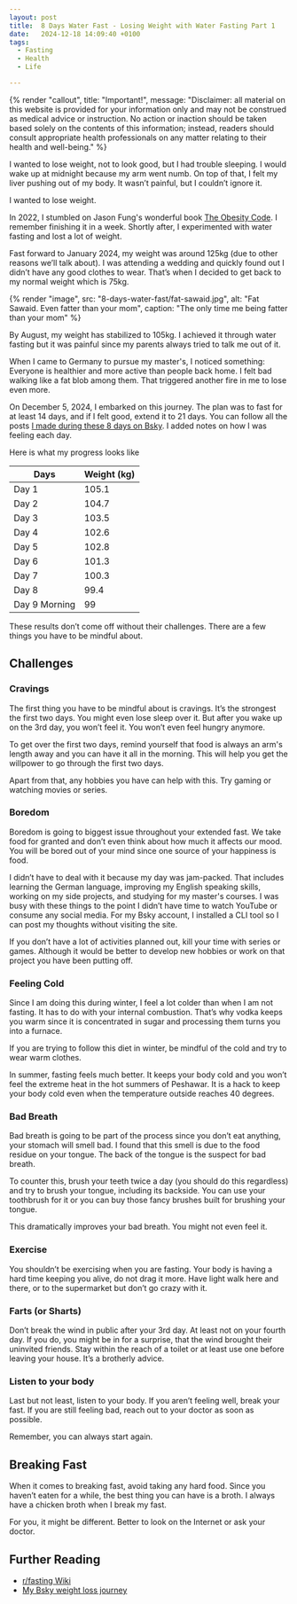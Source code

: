 ```yaml
---
layout: post
title:  8 Days Water Fast - Losing Weight with Water Fasting Part 1
date:   2024-12-18 14:09:40 +0100
tags:
  - Fasting
  - Health
  - Life

---
```


{% render "callout", title: "Important!", message: "Disclaimer: all material on this website is provided for your information only and may not be construed as medical advice or instruction. No action or inaction should be taken based solely on the contents of this information; instead, readers should consult appropriate health professionals on any matter relating to their health and well-being." %}

I wanted to lose weight, not to look good, but I had trouble sleeping. I would wake up at midnight because my arm went numb. On top of that, I felt my liver pushing out of my body. It wasn’t painful, but I couldn’t ignore it.

I wanted to lose weight.

In 2022, I stumbled on Jason Fung's wonderful book [The Obesity Code](https://www.goodreads.com/book/show/24945404-the-obesity-code). I remember finishing it in a week. Shortly after, I experimented with water fasting and lost a lot of weight.

Fast forward to January 2024, my weight was around 125kg (due to other reasons we’ll talk about). I was attending a wedding and quickly found out I didn’t have any good clothes to wear. That’s when I decided to get back to my normal weight which is 75kg.

{% render "image", src: "8-days-water-fast/fat-sawaid.jpg", alt: "Fat Sawaid. Even fatter than your mom", caption: "The only time me being fatter than your mom" %}

By August, my weight has stabilized to 105kg. I achieved it through water fasting but it was painful since my parents always tried to talk me out of it.

When I came to Germany to pursue my master's, I noticed something: Everyone is healthier and more active than people back home. I felt bad walking like a fat blob among them. That triggered another fire in me to lose even more.

On December 5, 2024, I embarked on this journey. The plan was to fast for at least 14 days, and if I felt good, extend it to 21 days. You can follow all the posts [I made during these 8 days on Bsky](https://bsky.app/profile/syedmsawaid.com/post/3lclqlp37ds2y). I added notes on how I was feeling each day.

Here is what my progress looks like

| Days          | Weight (kg) |
|---------------|-------------|
| Day 1         | 105.1       |
| Day 2         | 104.7       |
| Day 3         | 103.5       |
| Day 4         | 102.6       |
| Day 5         | 102.8       |
| Day 6         | 101.3       |
| Day 7         | 100.3       |
| Day 8         | 99.4        |
| Day 9 Morning | 99          |

These results don’t come off without their challenges. There are a few things you have to be mindful about.

## Challenges

### Cravings

The first thing you have to be mindful about is cravings. It’s the strongest the first two days. You might even lose sleep over it. But after you wake up on the 3rd day, you won’t feel it. You won’t even feel hungry anymore.

To get over the first two days, remind yourself that food is always an arm's length away and you can have it all in the morning. This will help you get the willpower to go through the first two days.

Apart from that, any hobbies you have can help with this. Try gaming or watching movies or series.

### Boredom

Boredom is going to biggest issue throughout your extended fast. We take food for granted and don’t even think about how much it affects our mood. You will be bored out of your mind since one source of your happiness is food.

I didn’t have to deal with it because my day was jam-packed. That includes learning the German language, improving my English speaking skills, working on my side projects, and studying for my master's courses. I was busy with these things to the point I didn’t have time to watch YouTube or consume any social media. For my Bsky account, I installed a CLI tool so I can post my thoughts without visiting the site.

If you don’t have a lot of activities planned out, kill your time with series or games. Although it would be better to develop new hobbies or work on that project you have been putting off.

### Feeling Cold

Since I am doing this during winter, I feel a lot colder than when I am not fasting. It has to do with your internal combustion. That’s why vodka keeps you warm since it is concentrated in sugar and processing them turns you into a furnace.

If you are trying to follow this diet in winter, be mindful of the cold and try to wear warm clothes.

In summer, fasting feels much better. It keeps your body cold and you won’t feel the extreme heat in the hot summers of Peshawar. It is a hack to keep your body cold even when the temperature outside reaches 40 degrees.

### Bad Breath

Bad breath is going to be part of the process since you don’t eat anything, your stomach will smell bad. I found that this smell is due to the food residue on your tongue. The back of the tongue is the suspect for bad breath.

To counter this, brush your teeth twice a day (you should do this regardless) and try to brush your tongue, including its backside. You can use your toothbrush for it or you can buy those fancy brushes built for brushing your tongue.

This dramatically improves your bad breath. You might not even feel it.

### Exercise

You shouldn’t be exercising when you are fasting. Your body is having a hard time keeping you alive, do not drag it more. Have light walk here and there, or to the supermarket but don’t go crazy with it.

### Farts (or Sharts)

Don’t break the wind in public after your 3rd day. At least not on your fourth day. If you do, you might be in for a surprise, that the wind brought their uninvited friends. Stay within the reach of a toilet or at least use one before leaving your house. It’s a brotherly advice.

### Listen to your body
Last but not least, listen to your body. If you aren’t feeling well, break your fast. If you are still feeling bad, reach out to your doctor as soon as possible.

Remember, you can always start again.

## Breaking Fast

When it comes to breaking fast, avoid taking any hard food. Since you haven’t eaten for a while, the best thing you can have is a broth. I always have a chicken broth when I break my fast.

For you, it might be different. Better to look on the Internet or ask your doctor.

## Further Reading

- [r/fasting Wiki](https://www.reddit.com/r/fasting/wiki)
- [My Bsky weight loss journey](https://bsky.app/profile/syedmsawaid.com/post/3lclqlp37ds2y)